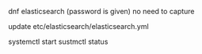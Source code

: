 dnf elasticsearch (password is given) no need to capture

update etc/elasticsearch/elasticsearch.yml

systemctl start
sustmctl status
